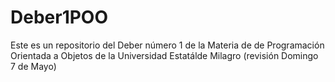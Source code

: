 # Deber1POO
Este es un repositorio del Deber número 1 de la Materia de de Programación Orientada a Objetos de la Universidad Estatálde Milagro (revisión Domingo 7 de Mayo)
